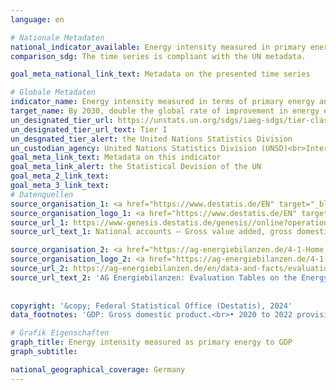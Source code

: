 ```yaml
---
language: en    

# Nationale Metadaten    
national_indicator_available: Energy intensity measured in primary energy in relation to GDP    
comparison_sdg: The time series is compliant with the UN metadata.    

goal_meta_national_link_text: Metadata on the presented time series    

# Globale Metadaten    
indicator_name: Energy intensity measured in terms of primary energy and GDP    
target_name: By 2030, double the global rate of improvement in energy efficiency    
un_designated_tier_url: https://unstats.un.org/sdgs/iaeg-sdgs/tier-classification/    
un_designated_tier_url_text: Tier I    
un_desgnated_tier_alert: the United Nations Statistics Division    
un_custodian_agency: United Nations Statistics Division (UNSD)<br>International Energy Agency (IEA)    
goal_meta_link_text: Metadata on this indicator    
goal_meta_link_alert: the Statistical Devision of the UN    
goal_meta_2_link_text:     
goal_meta_3_link_text:         
# Datenquellen
source_organisation_1: <a href="https://www.destatis.de/EN" target="_blank"> Federal Statistical Office (Destatis) </a>
source_organisation_logo_1: <a href="https://www.destatis.de/EN" target="_blank"><img src="https://sdg-indikatoren.de/public/OrgImgEn/destatis.png" alt="Logo destatis" style="height:60px; width:148px"/></a>
source_url_1: https://www-genesis.destatis.de/genesis//online?operation=table&code=81000-0001&bypass=true&language=en
source_url_text_1: National accounts – Gross value added, gross domestic product (nominal/price-adjusted) – GENESIS online 81000-0001

source_organisation_2: <a href="https://ag-energiebilanzen.de/4-1-Home.html" target="_blank"> Arbeitsgemeinschaft Energiebilanzen </a>
source_organisation_logo_2: <a href="https://ag-energiebilanzen.de/4-1-Home.html" target="_blank"><img src="https://sdg-indikatoren.de/public/OrgImgEn/ageb.png" alt="Logo ageb" style="height:60px; width:148px"/></a>
source_url_2: https://ag-energiebilanzen.de/en/data-and-facts/evaluation-tables-on-the-energy-balance/
source_url_text_2: 'AG Energiebilanzen: Evaluation Tables on the Energy Balance'
    
    
copyright: '&copy; Federal Statistical Office (Destatis), 2024'    
data_footnotes: 'GDP: Gross domestic product.<br>• 2020 to 2022 provisional data.'    

# Grafik Eigenschaften    
graph_title: Energy intensity measured as primary energy to GDP
graph_subtitle:     

national_geographical_coverage: Germany    
---
```


<span></span>
